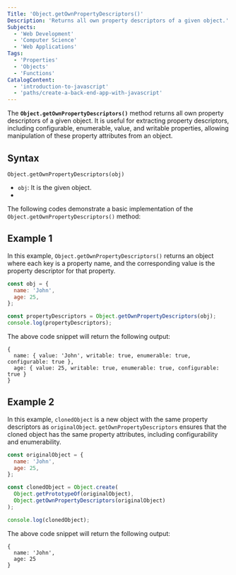 ```yaml
---
Title: 'Object.getOwnPropertyDescriptors()'
Description: 'Returns all own property descriptors of a given object.'
Subjects:
  - 'Web Development'
  - 'Computer Science'
  - 'Web Applications'
Tags:
  - 'Properties'
  - 'Objects'
  - 'Functions'
CatalogContent:
  - 'introduction-to-javascript'
  - 'paths/create-a-back-end-app-with-javascript'
---
```


The **`Object.getOwnPropertyDescriptors()`** method returns all own property descriptors of a given object. It is useful for extracting property descriptors, including configurable, enumerable, value, and writable properties, allowing manipulation of these property attributes from an object.

## Syntax

```pseudo
Object.getOwnPropertyDescriptors(obj)
```

- `obj`: It is the given object.
- 
The following codes demonstrate a basic implementation of the `Object.getOwnPropertyDescriptors()` method:

## Example 1

In this example, `Object.getOwnPropertyDescriptors()` returns an object where each key is a property name, and the corresponding value is the property descriptor for that property.

```js
const obj = {
  name: 'John',
  age: 25,
};

const propertyDescriptors = Object.getOwnPropertyDescriptors(obj);
console.log(propertyDescriptors);
```

The above code snippet will return the following output:

```shell
{
  name: { value: 'John', writable: true, enumerable: true, configurable: true },
  age: { value: 25, writable: true, enumerable: true, configurable: true }
}
```

## Example 2

In this example, `clonedObject` is a new object with the same property descriptors as `originalObject`. `getOwnPropertyDescriptors` ensures that the cloned object has the same property attributes, including configurability and enumerability.

```js
const originalObject = {
  name: 'John',
  age: 25,
};

const clonedObject = Object.create(
  Object.getPrototypeOf(originalObject),
  Object.getOwnPropertyDescriptors(originalObject)
);

console.log(clonedObject);
```

The above code snippet will return the following output:

```shell
{
  name: 'John',
  age: 25
}
```
